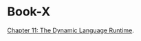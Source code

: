 # Book-X
[Chapter 11: The Dynamic Language Runtime](https://github.com/hadibrais/Book-X/blob/master/Chapters/11/README.md).

